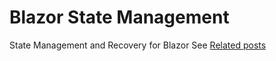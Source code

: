 # Blazor State Management
State Management and Recovery for Blazor See [Related posts](http://www.dotnet-programming.com/post/2020/05/25/State-Management-and-Error-Recovery-in-Blazor-WebAssembly-part-1.aspx)
